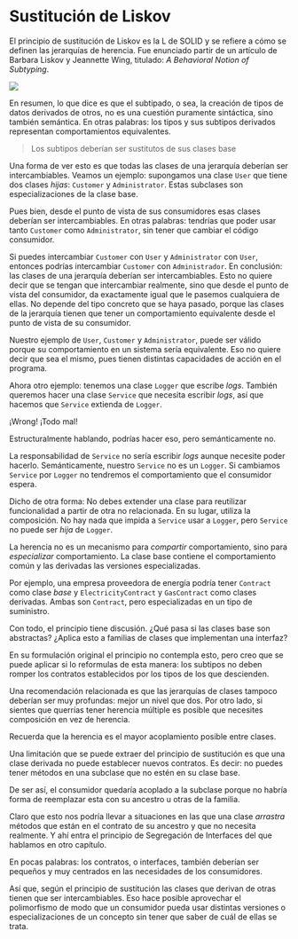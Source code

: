# Sustitución de Liskov

El principio de sustitución de Liskov es la L de SOLID y se refiere a cómo se definen las jerarquías de herencia. Fue enunciado partir de un artículo de Barbara Liskov y Jeannette Wing, titulado: _A Behavioral Notion of Subtyping_.

![](images/behavioral-notion-of-subtyping.png)

En resumen, lo que dice es que el subtipado, o sea, la creación de tipos de datos derivados de otros, no es una cuestión puramente sintáctica, sino también semántica. En otras palabras: los tipos y sus subtipos derivados representan comportamientos equivalentes.

> Los subtipos deberían ser sustitutos de sus clases base

Una forma de ver esto es que todas las clases de una jerarquía deberían ser intercambiables. Veamos un ejemplo: supongamos una clase `User` que tiene dos clases _hijas_: `Customer` y `Administrator`. Estas subclases son especializaciones de la clase base.

Pues bien, desde el punto de vista de sus consumidores esas clases deberían ser intercambiables. En otras palabras: tendrías que poder usar tanto `Customer` como `Administrator`, sin tener que cambiar el código consumidor.

Si puedes intercambiar `Customer` con `User` y `Administrator` con `User`, entonces podrías intercambiar `Customer` con `Administrador`. En conclusión: las clases de una jerarquía deberían ser intercambiables. Esto no quiere decir que se tengan que intercambiar realmente, sino que desde el punto de vista del consumidor, da exactamente igual que le pasemos cualquiera de ellas. No depende del tipo concreto que se haya pasado, porque las clases de la jerarquía tienen que tener un comportamiento equivalente desde el punto de vista de su consumidor.

Nuestro ejemplo de `User`, `Customer` y `Administrator`, puede ser válido porque su comportamiento en un sistema sería equivalente. Eso no quiere decir que sea el mismo, pues tienen distintas capacidades de acción en el programa.

Ahora otro ejemplo: tenemos una clase `Logger` que escribe _logs_. También queremos hacer una clase `Service` que necesita escribir _logs_, así que hacemos que `Service` extienda de `Logger`.

¡Wrong! ¡Todo mal!

Estructuralmente hablando, podrías hacer eso, pero semánticamente no.

La responsabilidad de `Service` no sería escribir _logs_ aunque necesite poder hacerlo. Semánticamente, nuestro `Service` no es un `Logger`. Si cambiamos `Service` por `Logger` no tendremos el comportamiento que el consumidor espera.

Dicho de otra forma: No debes extender una clase para reutilizar funcionalidad a partir de otra no relacionada. En su lugar, utiliza la composición. No hay nada que impida a `Service` usar a `Logger`, pero `Service` no puede ser _hija_ de `Logger`.

La herencia no es un mecanismo para _compartir_ comportamiento, sino para _especializar_ comportamiento. La clase base contiene el comportamiento común y las derivadas las versiones especializadas.

Por ejemplo, una empresa proveedora de energía podría tener `Contract` como clase _base_ y `ElectricityContract` y `GasContract` como clases derivadas. Ambas son `Contract`, pero especializadas en un tipo de suministro.

Con todo, el principio tiene discusión. ¿Qué pasa si las clases base son abstractas? ¿Aplica esto a familias de clases que implementan una interfaz?

En su formulación original el principio no contempla esto, pero creo que se puede aplicar si lo reformulas de esta manera: los subtipos no deben romper los contratos establecidos por los tipos de los que descienden.

Una recomendación relacionada es que las jerarquías de clases tampoco deberían ser muy profundas: mejor un nivel que dos. Por otro lado, si sientes que querrías tener herencia múltiple es posible que necesites composición en vez de herencia.

Recuerda que la herencia es el mayor acoplamiento posible entre clases.

Una limitación que se puede extraer del principio de sustitución es que una clase derivada no puede establecer nuevos contratos. Es decir: no puedes tener métodos en una subclase que no estén en su clase base.

De ser así, el consumidor quedaría acoplado a la subclase porque no habría forma de reemplazar esta con su ancestro u otras de la familia.

Claro que esto nos podría llevar a situaciones en las que una clase _arrastra_ métodos que están en el contrato de su ancestro y que no necesita realmente. Y ahí entra el principio de Segregación de Interfaces del que hablamos en otro capítulo.

En pocas palabras: los contratos, o interfaces, también deberían ser pequeños y muy centrados en las necesidades de los consumidores.

Así que, según el principio de sustitución las clases que derivan de otras tienen que ser intercambiables. Eso hace posible aprovechar el polimorfismo de modo que un consumidor pueda usar distintas versiones o especializaciones de un concepto sin tener que saber de cuál de ellas se trata.